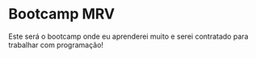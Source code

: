 # Bootcamp MRV

Este será o bootcamp onde eu aprenderei muito e serei contratado para trabalhar com programação!
